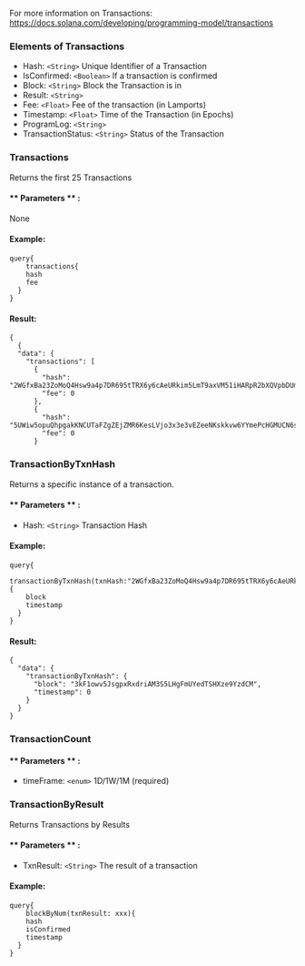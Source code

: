 For more information on Transactions: https://docs.solana.com/developing/programming-model/transactions

### Elements of Transactions
* Hash: `<String>` Unique Identifier of a Transaction
* IsConfirmed: `<Boolean>` If a transaction is confirmed
* Block: `<String>` Block the Transaction is in
* Result: `<String>` 
* Fee: `<Float>` Fee of the transaction (in Lamports)
* Timestamp: `<Float>` Time of the Transaction (in Epochs)
* ProgramLog: `<String>` 
* TransactionStatus: `<String>` Status of the Transaction 

### Transactions
Returns the first 25 Transactions 


#### ** Parameters ** : 

None

#### Example:
```
query{
	transactions{
    hash
    fee
  }
}
```

#### Result:
```
{
  {
  "data": {
    "transactions": [
      {
        "hash": "2WGfxBa23ZoMoQ4Hsw9a4p7DR695tTRX6y6cAeURkim5LmT9axVM51iHARpR2bXQVpbDUmvAxcLqGAFK453sfwxo",
        "fee": 0
      },
      {
        "hash": "5UWiw5opuQhpgakKNCUTaFZgZEjZMR6KesLVjo3x3e3vEZeeNKskkvw6YYmePcHGMUCN6soLgKfnVeA3mFzz5nnj",
        "fee": 0
      }
```

### TransactionByTxnHash
Returns a specific instance of a transaction.

#### ** Parameters ** : 
* Hash: `<String>` Transaction Hash 

#### Example:
```
query{
	transactionByTxnHash(txnHash:"2WGfxBa23ZoMoQ4Hsw9a4p7DR695tTRX6y6cAeURkim5LmT9axVM51iHARpR2bXQVpbDUmvAxcLqGAFK453sfwxo"){
    block
    timestamp
  }
}
```

#### Result:
```
{
  "data": {
    "transactionByTxnHash": {
      "block": "3kF1owv5JsgpxRxdriAM3S5LHgFmUYedTSHXze9YzdCM",
      "timestamp": 0
    }
  }
}
```

### TransactionCount

#### ** Parameters ** : 
* timeFrame: `<enum>` 1D/1W/1M (required)




### TransactionByResult
Returns Transactions by Results

#### ** Parameters ** : 
* TxnResult: `<String>` The result of a transaction 

#### Example:
```
query{
	blockByNum(txnResult: xxx){
    hash
    isConfirmed
    timestamp
  }
}
```



